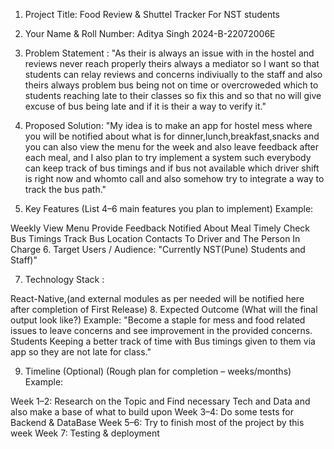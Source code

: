 1. Project Title:  Food Review & Shuttel Tracker For NST students

2. Your Name & Roll Number: Aditya Singh 2024-B-22072006E

3. Problem Statement : "As their is always an issue with in the hostel and reviews never reach properly theirs always a mediator so I want so that students can relay reviews and concerns indiviually to the staff and also theirs always problem bus being not on time or overcroweded which to students reaching late to their classes so fix this and so that no will give excuse of bus being late and if it is their a way to verify it."

4. Proposed Solution: "My idea is to make an app for hostel mess where you will be notified about what is for dinner,lunch,breakfast,snacks and you can also view the menu for the week and also leave feedback after each meal, and I also plan to try implement a system such everybody can keep track of bus timings and if bus not available which driver shift is right now and whomto call and also somehow try to integrate a way to track the bus path."
5. Key Features (List 4–6 main features you plan to implement) Example:

Weekly View Menu
Provide Feedback
Notified About Meal Timely
Check Bus Timings
Track Bus Location 
Contacts To Driver and The Person In Charge
6. Target Users / Audience: "Currently NST(Pune) Students and Staff)"

7. Technology Stack :

React-Native,(and external modules as per needed will be notified here after completion of First Release)
8. Expected Outcome (What will the final output look like?) Example: "Become a staple for mess and food related issues to leave concerns and see improvement in the provided concerns. Students Keeping a better track of time with Bus timings given to them via app so they are not late for class."

9. Timeline (Optional) (Rough plan for completion – weeks/months) Example:

Week 1–2: Research on the Topic and Find necessary Tech and Data and also make a base of what to build upon
Week 3–4: Do some tests for Backend & DataBase
Week 5–6: Try to finish most of the project by this week
Week 7: Testing & deployment


